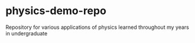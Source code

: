 # physics-demo-repo
Repository for various applications of physics learned throughout my years in undergraduate

